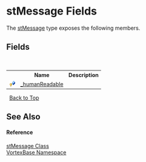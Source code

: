 # stMessage Fields
 

The <a href="T_VortexBase_stMessage.md">stMessage</a> type exposes the following members.


## Fields
&nbsp;<table><tr><th></th><th>Name</th><th>Description</th></tr><tr><td>![Protected field](media/protfield.gif "Protected field")</td><td><a href="F_VortexBase_stMessage__humanReadable.md">_humanReadable</a></td><td /></tr></table>&nbsp;
<a href="#stmessage-fields">Back to Top</a>

## See Also


#### Reference
<a href="T_VortexBase_stMessage.md">stMessage Class</a><br /><a href="N_VortexBase.md">VortexBase Namespace</a><br />